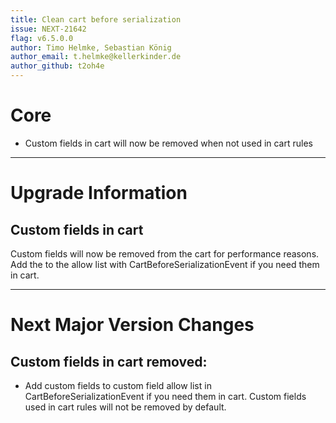 ```yaml
---
title: Clean cart before serialization
issue: NEXT-21642
flag: v6.5.0.0
author: Timo Helmke, Sebastian König
author_email: t.helmke@kellerkinder.de
author_github: t2oh4e
---
```

# Core
* Custom fields in cart will now be removed when not used in cart rules
___
# Upgrade Information
## Custom fields in cart
Custom fields will now be removed from the cart for performance reasons. Add the to the allow list with CartBeforeSerializationEvent if you need them in cart.
___
# Next Major Version Changes
## Custom fields in cart removed:
* Add custom fields to custom field allow list in CartBeforeSerializationEvent if you need them in cart. Custom fields used in cart rules will not be removed by default.
